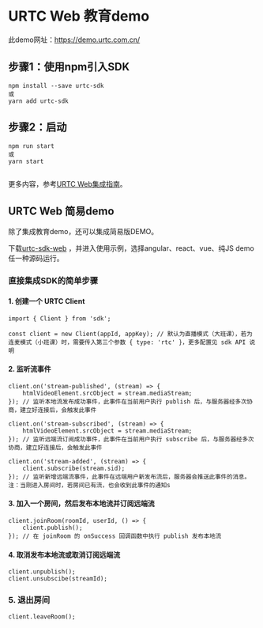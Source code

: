 # URTC Web 教育demo

此demo网址：https://demo.urtc.com.cn/

## 步骤1：使用npm引入SDK

```
npm install --save urtc-sdk
或    
yarn add urtc-sdk

```

## 步骤2：启动

```
npm run start 
或
yarn start 
    
```

更多内容，参考[URTC Web集成指南](https://docs.ucloud.cn/urtc/sdk/VideoStart)。

## URTC Web 简易demo

除了集成教育demo，还可以集成简易版DEMO。

下载[urtc-sdk-web](https://git.ucloudadmin.com/urtc/sdk/urtc-sdk-web) ，并进入使用示例，选择angular、react、vue、纯JS demo任一种源码运行。


### 直接集成SDK的简单步骤

#### 1. 创建一个 URTC Client

```
import { Client } from 'sdk';

const client = new Client(appId, appKey); // 默认为直播模式（大班课），若为连麦模式（小班课）时，需要传入第三个参数 { type: 'rtc' }，更多配置见 sdk API 说明
```

#### 2. 监听流事件

```
client.on('stream-published', (stream) => {
    htmlVideoElement.srcObject = stream.mediaStream;
}); // 监听本地流发布成功事件，此事件在当前用户执行 publish 后，与服务器经多次协商，建立好连接后，会触发此事件

client.on('stream-subscribed', (stream) => {
    htmlVideoElement.srcObject = stream.mediaStream;
}); // 监听远端流订阅成功事件，此事件在当前用户执行 subscribe 后，与服务器经多次协商，建立好连接后，会触发此事件

client.on('stream-added', (stream) => {
    client.subscribe(stream.sid);
}); // 监听新增远端流事件，此事件在远端用户新发布流后，服务器会推送此事件的消息。注：当刚进入房间时，若房间已有流，也会收到此事件的通知s

```

#### 3. 加入一个房间，然后发布本地流并订阅远端流

```
client.joinRoom(roomId, userId, () => {
    client.publish();
}); // 在 joinRoom 的 onSuccess 回调函数中执行 publish 发布本地流
```

#### 4. 取消发布本地流或取消订阅远端流

```
client.unpublish();
client.unsubscibe(streamId);
```

### 5. 退出房间

```
client.leaveRoom();
```
